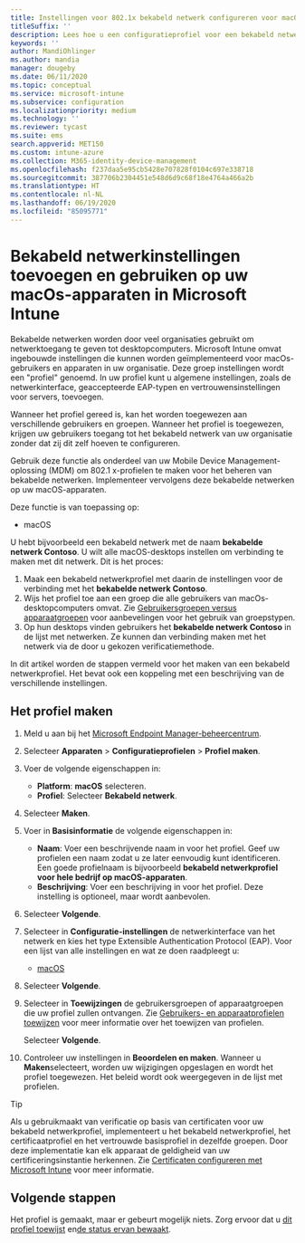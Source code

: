 ```yaml
---
title: Instellingen voor 802.1x bekabeld netwerk configureren voor macOS-apparaten in Microsoft Intune - Azure | Microsoft Docs
titleSuffix: ''
description: Lees hoe u een configuratieprofiel voor een bekabeld netwerkapparaat kunt toevoegen of maken voor macOS-desktopcomputers. Zie de verschillende instellingen, voeg certificaten toe, kies een EAP-type en het selecteer een verificatiemethode in Microsoft Intune.
keywords: ''
author: MandiOhlinger
ms.author: mandia
manager: dougeby
ms.date: 06/11/2020
ms.topic: conceptual
ms.service: microsoft-intune
ms.subservice: configuration
ms.localizationpriority: medium
ms.technology: ''
ms.reviewer: tycast
ms.suite: ems
search.appverid: MET150
ms.custom: intune-azure
ms.collection: M365-identity-device-management
ms.openlocfilehash: f237daa5e95cb5428e707828f0104c697e338718
ms.sourcegitcommit: 387706b2304451e548d6d9c68f18e4764a466a2b
ms.translationtype: HT
ms.contentlocale: nl-NL
ms.lasthandoff: 06/19/2020
ms.locfileid: "85095771"
---
```

# <a name="add-and-use-wired-networks-settings-on-your-macos-devices-in-microsoft-intune"></a>Bekabeld netwerkinstellingen toevoegen en gebruiken op uw macOs-apparaten in Microsoft Intune

Bekabelde netwerken worden door veel organisaties gebruikt om netwerktoegang te geven tot desktopcomputers. Microsoft Intune omvat ingebouwde instellingen die kunnen worden geïmplementeerd voor macOs-gebruikers en apparaten in uw organisatie. Deze groep instellingen wordt een "profiel" genoemd. In uw profiel kunt u algemene instellingen, zoals de netwerkinterface, geaccepteerde EAP-typen en vertrouwensinstellingen voor servers, toevoegen.

Wanneer het profiel gereed is, kan het worden toegewezen aan verschillende gebruikers en groepen. Wanneer het profiel is toegewezen, krijgen uw gebruikers toegang tot het bekabeld netwerk van uw organisatie zonder dat zij dit zelf hoeven te configureren.

Gebruik deze functie als onderdeel van uw Mobile Device Management-oplossing (MDM) om 802.1 x-profielen te maken voor het beheren van bekabelde netwerken. Implementeer vervolgens deze bekabelde netwerken op uw macOS-apparaten.

Deze functie is van toepassing op:

- macOS

U hebt bijvoorbeeld een bekabeld netwerk met de naam **bekabelde netwerk Contoso**. U wilt alle macOS-desktops instellen om verbinding te maken met dit netwerk. Dit is het proces:

1. Maak een bekabeld netwerkprofiel met daarin de instellingen voor de verbinding met het **bekabelde netwerk Contoso**.
2. Wijs het profiel toe aan een groep die alle gebruikers van macOs-desktopcomputers omvat. Zie [Gebruikersgroepen versus apparaatgroepen](device-profile-assign.md#user-groups-vs-device-groups) voor aanbevelingen voor het gebruik van groepstypen.
3. Op hun desktops vinden gebruikers het **bekabelde netwerk Contoso** in de lijst met netwerken. Ze kunnen dan verbinding maken met het netwerk via de door u gekozen verificatiemethode.

In dit artikel worden de stappen vermeld voor het maken van een bekabeld netwerkprofiel. Het bevat ook een koppeling met een beschrijving van de verschillende instellingen.

## <a name="create-the-profile"></a>Het profiel maken

1. Meld u aan bij het [Microsoft Endpoint Manager-beheercentrum](https://go.microsoft.com/fwlink/?linkid=2109431).
2. Selecteer **Apparaten** > **Configuratieprofielen** > **Profiel maken**.
3. Voer de volgende eigenschappen in:

    - **Platform**: **macOS** selecteren.
    - **Profiel**: Selecteer **Bekabeld netwerk**.

4. Selecteer **Maken**.
5. Voer in **Basisinformatie** de volgende eigenschappen in:

    - **Naam**: Voer een beschrijvende naam in voor het profiel. Geef uw profielen een naam zodat u ze later eenvoudig kunt identificeren. Een goede profielnaam is bijvoorbeeld **bekabeld netwerkprofiel voor hele bedrijf op macOS-apparaten**.
    - **Beschrijving**: Voer een beschrijving in voor het profiel. Deze instelling is optioneel, maar wordt aanbevolen.

6. Selecteer **Volgende**.
7. Selecteer in **Configuratie-instellingen** de netwerkinterface van het netwerk en kies het type Extensible Authentication Protocol (EAP). Voor een lijst van alle instellingen en wat ze doen raadpleegt u:

    - [macOS](wired-network-settings-macos.md)

8. Selecteer **Volgende**.
9. Selecteer in **Toewijzingen** de gebruikersgroepen of apparaatgroepen die uw profiel zullen ontvangen. Zie [Gebruikers- en apparaatprofielen toewijzen](device-profile-assign.md) voor meer informatie over het toewijzen van profielen.

    Selecteer **Volgende**.

10. Controleer uw instellingen in **Beoordelen en maken**. Wanneer u **Maken**selecteert, worden uw wijzigingen opgeslagen en wordt het profiel toegewezen. Het beleid wordt ook weergegeven in de lijst met profielen.

> [!TIP]
> Als u gebruikmaakt van verificatie op basis van certificaten voor uw bekabeld netwerkprofiel, implementeert u het bekabeld netwerkprofiel, het certificaatprofiel en het vertrouwde basisprofiel in dezelfde groepen. Door deze implementatie kan elk apparaat de geldigheid van uw certificeringsinstantie herkennen. Zie [Certificaten configureren met Microsoft Intune](../protect/certificates-configure.md) voor meer informatie.

## <a name="next-steps"></a>Volgende stappen

Het profiel is gemaakt, maar er gebeurt mogelijk niets. Zorg ervoor dat u [dit profiel toewijst](device-profile-assign.md) en[de status ervan bewaakt](device-profile-monitor.md).
